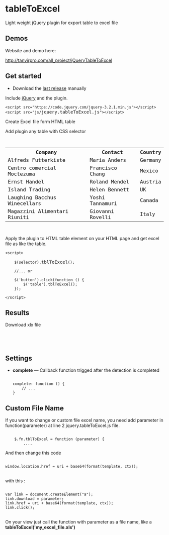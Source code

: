 # tableToExcel
Light weight jQuery plugin for export table to excel file


<h2>Demos</h2>

<p>Website and demo here:</p>

<p><a href="http://tanvirpro.com/" target="_blank">http://tanvirpro.com/all_project/jQueryTableToExcel</a></p>

<h2>Get started</h2>

<ul>
	<li>
	<p>Download the&nbsp;<a href="https://github.com/tanvirs2/jQuery-TableToExcel/archive/master.zip" rel="nofollow">last release</a>&nbsp;manually</p>
	</li>
</ul>

<p>Include&nbsp;<a href="https://code.jquery.com/jquery-3.2.1.min.js" rel="nofollow">jQuery</a>&nbsp;and the plugin.</p>

<pre>
<code>&lt;script src=&quot;https://code.jquery.com/jquery-3.2.1.min.js&quot;&gt;&lt;/script&gt;
&lt;script src=&quot;js/</code>jquery.tableToExcel.js<code>&quot;&gt;&lt;/script&gt;
</code></pre>

<p>Create Excel file form HTML table</p>

<p>Add plugin any table with CSS selector</p>

<pre>
<code>
<table>
    <tr>
        <th>Company</th>
        <th>Contact</th>
        <th>Country</th>
    </tr>
    <tr>
        <td>Alfreds Futterkiste</td>
        <td>Maria Anders</td>
        <td>Germany</td>
    </tr>
    <tr>
        <td>Centro comercial Moctezuma</td>
        <td>Francisco Chang</td>
        <td>Mexico</td>
    </tr>
    <tr>
        <td>Ernst Handel</td>
        <td>Roland Mendel</td>
        <td>Austria</td>
    </tr>
    <tr>
        <td>Island Trading</td>
        <td>Helen Bennett</td>
        <td>UK</td>
    </tr>
    <tr>
        <td>Laughing Bacchus Winecellars</td>
        <td>Yoshi Tannamuri</td>
        <td>Canada</td>
    </tr>
    <tr>
        <td>Magazzini Alimentari Riuniti</td>
        <td>Giovanni Rovelli</td>
        <td>Italy</td>
    </tr>
</table>
</code></pre>

<p>Apply the plugin to HTML table element on your HTML page and get excel file as like the table.</p>

<pre>
<code>&lt;script&gt;

    $(selector).</code>tblToExcel<code>();
    
    //... or
    
    $('button').click(function () {
        $('table').tblToExcel();
    });
    
&lt;/script&gt;
</code></pre>

<h2>Results</h2>

<p>Download xlx file</p>
<pre><code>  

	
</code></pre>
<h2>Settings</h2>

<ul>
<li>
	<p><strong>complete</strong>&nbsp;&mdash; Callback function trigged after the detection is completed</p>
<pre><code>  	
complete: function () {
	// ...
}
</code></pre>

</li>
</ul>

<h2>Custom File Name</h2>
<p>If you want to change or custom file excel name, you need add parameter in function(parameter) at line 2 jquery.tableToExcel.js file.</p>
<pre><code>  
    $.fn.tblToExcel = function (parameter) {
        ....
</code></pre>

<p>And then change this code</p>
<pre>
<code>
window.location.href = uri + base64(format(template, ctx));
</code>
</pre>
<p>with this :</p>
<pre>
<code>
var link = document.createElement("a");
link.download = parameter;
link.href = uri + base64(format(template, ctx));
link.click();
</code>
</pre>

<p>On your view just call the function with parameter as a file name, like a <b>tableToExcel('my_excel_file.xls')</b></p>
